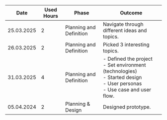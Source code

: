 | Date       | Used Hours | Phase                   | Outcome                                                                 |
|---|---|---|---|
| 25.03.2025 |     2      | Planning and Definition | Navigate through different ideas and topics.                            |
| 26.03.2025 |     2      | Planning and Definition | Picked 3 interesting topics.                                            |
| 31.03.2025 |     4      | Planning and Definition | - Defined the project<br>- Set environment (technologies)<br>- Started design<br>- User personas<br>- Use case and user flow. |
| 05.04.2024 |     2      | Planning & Design       | Designed prototype.                                                     |
